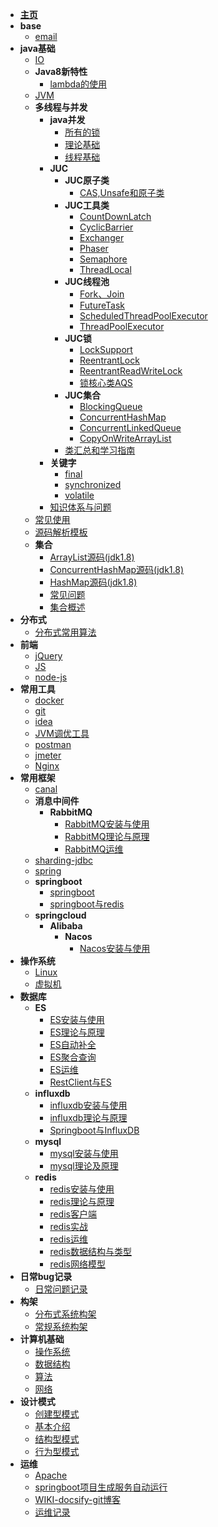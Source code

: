 - [**主页**](/README.md)
- **base**
  - [email](base/email.md)
- **java基础**
  - [IO](java基础/IO.md)
  - **Java8新特性**
    - [lambda的使用](java基础/Java8新特性/lambda的使用.md)
  - [JVM](java基础/JVM.md)
  - **多线程与并发**
    - **java并发**
      - [所有的锁](java基础/多线程与并发/java并发/所有的锁.md)
      - [理论基础](java基础/多线程与并发/java并发/理论基础.md)
      - [线程基础](java基础/多线程与并发/java并发/线程基础.md)
    - **JUC**
      - **JUC原子类**
        - [CAS,Unsafe和原子类](java基础/多线程与并发/JUC/JUC原子类/CAS,Unsafe和原子类.md)
      - **JUC工具类**
        - [CountDownLatch](java基础/多线程与并发/JUC/JUC工具类/CountDownLatch.md)
        - [CyclicBarrier](java基础/多线程与并发/JUC/JUC工具类/CyclicBarrier.md)
        - [Exchanger](java基础/多线程与并发/JUC/JUC工具类/Exchanger.md)
        - [Phaser](java基础/多线程与并发/JUC/JUC工具类/Phaser.md)
        - [Semaphore](java基础/多线程与并发/JUC/JUC工具类/Semaphore.md)
        - [ThreadLocal](java基础/多线程与并发/JUC/JUC工具类/ThreadLocal.md)
      - **JUC线程池**
        - [Fork、Join](java基础/多线程与并发/JUC/JUC线程池/Fork、Join.md)
        - [FutureTask](java基础/多线程与并发/JUC/JUC线程池/FutureTask.md)
        - [ScheduledThreadPoolExecutor](java基础/多线程与并发/JUC/JUC线程池/ScheduledThreadPoolExecutor.md)
        - [ThreadPoolExecutor](java基础/多线程与并发/JUC/JUC线程池/ThreadPoolExecutor.md)
      - **JUC锁**
        - [LockSupport](java基础/多线程与并发/JUC/JUC锁/LockSupport.md)
        - [ReentrantLock](java基础/多线程与并发/JUC/JUC锁/ReentrantLock.md)
        - [ReentrantReadWriteLock](java基础/多线程与并发/JUC/JUC锁/ReentrantReadWriteLock.md)
        - [锁核心类AQS](java基础/多线程与并发/JUC/JUC锁/锁核心类AQS.md)
      - **JUC集合**
        - [BlockingQueue](java基础/多线程与并发/JUC/JUC集合/BlockingQueue.md)
        - [ConcurrentHashMap](java基础/多线程与并发/JUC/JUC集合/ConcurrentHashMap.md)
        - [ConcurrentLinkedQueue](java基础/多线程与并发/JUC/JUC集合/ConcurrentLinkedQueue.md)
        - [CopyOnWriteArrayList](java基础/多线程与并发/JUC/JUC集合/CopyOnWriteArrayList.md)
      - [类汇总和学习指南](java基础/多线程与并发/JUC/类汇总和学习指南.md)
    - **关键字**
      - [final](java基础/多线程与并发/关键字/final.md)
      - [synchronized](java基础/多线程与并发/关键字/synchronized.md)
      - [volatile](java基础/多线程与并发/关键字/volatile.md)
    - [知识体系与问题](java基础/多线程与并发/知识体系与问题.md)
  - [常见使用](java基础/常见使用.md)
  - [源码解析模板](java基础/源码解析模板.md)
  - **集合**
    - [ArrayList源码(jdk1.8)](java基础/集合/ArrayList源码(jdk1.8).md)
    - [ConcurrentHashMap源码(jdk1.8)](java基础/集合/ConcurrentHashMap源码(jdk1.8).md)
    - [HashMap源码(jdk1.8)](java基础/集合/HashMap源码(jdk1.8).md)
    - [常见问题](java基础/集合/常见问题.md)
    - [集合概述](java基础/集合/集合概述.md)
- **分布式**
  - [分布式常用算法](分布式/分布式常用算法.md)
- **前端**
  - [jQuery](前端/jQuery.md)
  - [JS](前端/JS.md)
  - [node-js](前端/node-js.md)
- **常用工具**
  - [docker](常用工具/docker.md)
  - [git](常用工具/git.md)
  - [idea](常用工具/idea.md)
  - [JVM调优工具](常用工具/JVM调优工具.md)
  - [postman](常用工具/postman.md)
  - [jmeter](常用工具/jmeter.md)
  - [Nginx](常用工具/Nginx.md)
- **常用框架**
  - [canal](常用框架/canal.md)
  - **消息中间件**
    - **RabbitMQ**
        - [RabbitMQ安装与使用](常用框架/消息中间件/RabbitMQ/RabbitMQ安装与使用.md)
        - [RabbitMQ理论与原理](常用框架/消息中间件/RabbitMQ/RabbitMQ理论与原理.md)
        - [RabbitMQ运维](常用框架/消息中间件/RabbitMQ/RabbitMQ运维.md)
  - [sharding-jdbc](常用框架/sharding-jdbc.md)
  - [spring](常用框架/spring.md)
  - **springboot**
    - [springboot](常用框架/springboot/springboot.md)
    - [springboot与redis](常用框架/springboot/springboot与redis.md)
  - **springcloud**
    - **Alibaba**
        - **Nacos**
            - [Nacos安装与使用](常用框架/springcloud/Alibaba/Nacos/Nacos安装与使用.md)  
- **操作系统**
  - [Linux](操作系统/Linux.md)
  - [虚拟机](操作系统/虚拟机.md)
- **数据库**
  - **ES**
    - [ES安装与使用](数据库/ES/ES安装与使用.md)
    - [ES理论与原理](数据库/ES/ES理论与原理.md)
    - [ES自动补全](数据库/ES/ES自动补全.md)
    - [ES聚合查询](数据库/ES/ES聚合查询.md)
    - [ES运维](数据库/ES/ES运维.md)
    - [RestClient与ES](数据库/ES/RestClient与ES.md)
  - **influxdb**
    - [influxdb安装与使用](数据库/influxdb/influxdb安装与使用.md)
    - [influxdb理论与原理](数据库/influxdb/influxdb理论与原理.md)
    - [Springboot与InfluxDB](数据库/influxdb/Springboot与InfluxDB.md)
  - **mysql**
    - [mysql安装与使用](数据库/mysql/mysql安装与使用.md)
    - [mysql理论及原理](数据库/mysql/mysql理论及原理.md)
  - **redis**
    - [redis安装与使用](数据库/redis/redis安装与使用.md)
    - [redis理论与原理](数据库/redis/redis理论与原理.md)
    - [redis客户端](数据库/redis/redis客户端.md)
    - [redis实战](数据库/redis/redis实战.md)
    - [redis运维](数据库/redis/redis运维.md)
    - [redis数据结构与类型](数据库/redis/redis数据结构与类型.md)
    - [redis网络模型](数据库/redis/redis网络模型.md)
- **日常bug记录**
  - [日常问题记录](日常bug记录/日常问题记录.md)
- **构架**
  - [分布式系统构架](构架/分布式系统构架.md)
  - [常规系统构架](构架/常规系统构架.md)
- **计算机基础**
  - [操作系统](计算机基础/操作系统.md)
  - [数据结构](计算机基础/数据结构.md)
  - [算法](计算机基础/算法.md)
  - [网络](计算机基础/网络.md)
- **设计模式**
  - [创建型模式](设计模式/创建型模式.md)
  - [基本介绍](设计模式/基本介绍.md)
  - [结构型模式](设计模式/结构型模式.md)
  - [行为型模式](设计模式/行为型模式.md)
- **运维**
  - [Apache](运维/Apache.md)
  - [springboot项目生成服务自动运行](运维/springboot项目生成服务自动运行.md)
  - [WIKI-docsify-git博客](运维/WIKI-docsify-git博客.md)
  - [运维记录](运维/运维记录.md)
